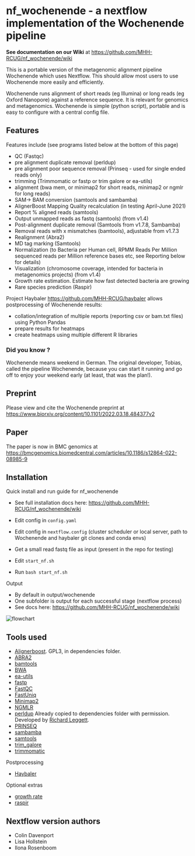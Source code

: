 
# nf_wochenende - a nextflow implementation of the Wochenende pipeline

**See documentation on our Wiki** at https://github.com/MHH-RCUG/nf_wochenende/wiki

This is a portable version of the metagenomic alignment pipeline Wochenende which uses Nextflow. This should allow most users to use Wochenende more easily and efficiently.


Wochenende runs alignment of short reads (eg Illumina) or long reads (eg Oxford Nanopore) against a reference sequence. It is relevant for genomics and metagenomics. Wochenende is simple (python script), portable and is easy to configure with a central config file. 



## Features

Features include (see programs listed below at the bottom of this page)
- QC (Fastqc)
- pre alignment duplicate removal (perldup)
- pre alignment poor sequence removal (Prinseq - used for single ended reads only)
- trimming (Trimmomatic or fastp or trim galore or ea-utils)
- alignment (bwa mem, or minimap2 for short reads, minimap2 or ngmlr for long reads)
- SAM-> BAM conversion (samtools and sambamba)
- AlignerBoost Mapping Quality recalculation (in testing April-June 2021)
- Report % aligned reads (samtools)
- Output unmapped reads as fastq (samtools)  (from v1.4) 
- Post-alignment duplicate removal (Samtools from v1.7.8, Sambamba)
- Removal reads with x mismatches (bamtools), adjustable from v1.7.3
- Realignment (Abra2)
- MD tag marking (Samtools)
- Normalization (to Bacteria per Human cell, RPMM Reads Per Million sequenced reads per Million reference bases etc, see Reporting below for details)
- Visualization (chromosome coverage, intended for bacteria in metagenomics projects) (from v1.4)
- Growth rate estimation. Estimate how fast detected bacteria are growing
- Rare species prediction (Raspir)

Project Haybaler https://github.com/MHH-RCUG/haybaler allows postprocessing of Wochenende results:
- collation/integration of multiple reports (reporting csv or bam.txt files) using Python Pandas
- prepare results for heatmaps
- create heatmaps using multiple different R libraries

### Did you know ? 
Wochenende means weekend in German. The original developer, Tobias, called the pipeline Wochenende, because you can start it running and go off to enjoy your weekend early (at least, that was the plan!).

## Preprint 

Please view and cite the Wochenende preprint at https://www.biorxiv.org/content/10.1101/2022.03.18.484377v2

## Paper

The paper is now in BMC genomics at https://bmcgenomics.biomedcentral.com/articles/10.1186/s12864-022-08985-9

## Installation

Quick install and run guide for nf_wochenende 
* See full installation docs here: https://github.com/MHH-RCUG/nf_wochenende/wiki
* Edit config in `config.yaml`
* Edit config in `nextflow.config`  (cluster scheduler or local server, path to Wochenende and haybaler git clones and conda envs)

* Get a small read fastq file as input (present in the repo for testing)
* Edit `start_nf.sh`
* Run `bash start_nf.sh`

Output
* By default in output/wochenende
* One subfolder is output for each successful stage (nextflow process)
* See docs here: https://github.com/MHH-RCUG/nf_wochenende/wiki




![flowchart](https://user-images.githubusercontent.com/6094884/180654822-5d6d3129-e50a-485b-9fc8-52def87cb4b9.png)


## Tools used

- [Alignerboost](https://github.com/Grice-Lab/AlignerBoost). GPL3, in dependencies folder.
- [ABRA2](https://github.com/mozack/abra2)
- [bamtools](https://github.com/pezmaster31/bamtools)
- [BWA](https://github.com/lh3/bwa)
- [ea-utils](https://github.com/ExpressionAnalysis/ea-utils)
- [fastp](https://github.com/OpenGene/fastp)
- [FastQC](https://www.bioinformatics.babraham.ac.uk/projects/fastqc/)
- [FastUniq](https://sourceforge.net/projects/fastuniq/)
- [Minimap2](https://github.com/lh3/minimap2)
- [NGMLR](https://github.com/philres/ngmlr)
- [perldup](https://github.com/richardmleggett/scripts/blob/master/remove_pcr_duplicates.pl) Already copied to dependencies folder with permission. Developed by [Richard Leggett](https://github.com/richardmleggett).
- [PRINSEQ](http://prinseq.sourceforge.net/)
- [sambamba](https://github.com/biod/sambamba)
- [samtools](https://github.com/samtools/samtools)
- [trim_galore](https://github.com/FelixKrueger/TrimGalore)
- [trimmomatic](https://github.com/timflutre/trimmomatic)

Postprocessing
- [Haybaler](https://github.com/MHH-RCUG/haybaler)

Optional extras
- [growth rate](https://github.com/MHH-RCUG/Wochenende/tree/master/growth_rate)
- [raspir](https://github.com/mmpust/raspir)



## Nextflow version authors

* Colin Davenport
* Lisa Hollstein
* Ilona Rosenboom
